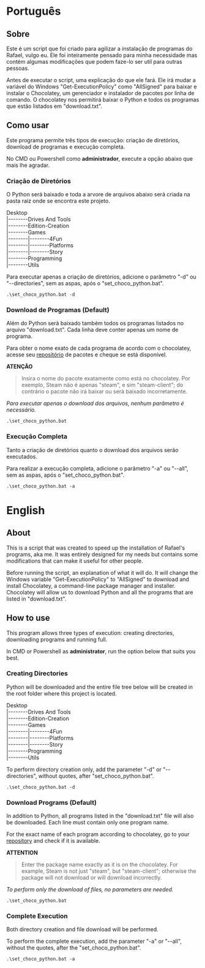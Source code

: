 # Português

## Sobre

Este é um script que foi criado para agilizar a instalação de programas do Rafael, vulgo eu. Ele foi inteiramente pensado para minha necessidade mas contém algumas modificações que podem faze-lo ser util para outras pessoas. 

Antes de executar o script, uma explicação do que ele fará. Ele irá mudar a variável do Windows "Get-ExecutionPolicy" como "AllSigned" para baixar e instalar o Chocolatey, um gerenciador e instalador de pacotes por linha de comando. O chocolatey nos permitirá baixar o Python e todos os programas que estão listados em "download.txt".

## Como usar

Este programa permite três tipos de execução: criação de diretórios, download de programas e execução completa.

No CMD ou Powershell como **administrador**, execute a opção abaixo que mais lhe agradar.

### Criação de Diretórios

O Python será baixado e toda a arvore de arquivos abaixo será criada na pasta raiz onde se encontra este projeto.

Desktop\
|--------Drives And Tools\
|--------Edition-Creation\
|--------Games\
|--------|--------4Fun\
|--------|--------Platforms\
|--------|--------Story\
|--------Programming\
|--------Utils

Para executar apenas a criação de diretórios, adicione o parâmetro "-d" ou "--directories", sem as aspas, após o "set_choco_python.bat".

```
.\set_choco_python.bat -d
```

### Download de Programas (Default)

Além do Python será baixado também todos os programas listados no arquivo "download.txt". Cada linha deve conter apenas um nome de programa.

Para obter o nome exato de cada programa de acordo com o chocolatey, acesse seu [repositório](https://community.chocolatey.org/packages) de pacotes e cheque se está disponível.

**ATENÇÃO**
>Insira o nome do pacote exatamente como está no chocolatey. Por exemplo, Steam não é apenas "steam", e sim "steam-client"; do contrário o pacote não irá baixar ou será baixado incorretamente.

*Para executar apenas o download dos arquivos, nenhum parâmetro é necessário.*

```
.\set_choco_python.bat
```

### Execução Completa 

Tanto a criação de diretórios quanto o download dos arquivos serão executados.

Para realizar a execução completa, adicione o parâmetro "-a" ou "--all", sem as aspas, após o "set_choco_python.bat".

```
.\set_choco_python.bat -a
```



# English

## About

This is a script that was created to speed up the installation of Rafael's programs, aka me. It was entirely designed for my needs but contains some modifications that can make it useful for other people.

Before running the script, an explanation of what it will do. It will change the Windows variable "Get-ExecutionPolicy" to "AllSigned" to download and install Chocolatey, a command-line package manager and installer. Chocolatey will allow us to download Python and all the programs that are listed in "download.txt".

## How to use

This program allows three types of execution: creating directories, downloading programs and running full.

In CMD or Powershell as **administrator**, run the option below that suits you best.

### Creating Directories

Python will be downloaded and the entire file tree below will be created in the root folder where this project is located.

Desktop\
|--------Drives And Tools\
|--------Edition-Creation\
|--------Games\
|--------|--------4Fun\
|--------|--------Platforms\
|--------|--------Story\
|--------Programming\
|--------Utils

To perform directory creation only, add the parameter "-d" or "--directories", without quotes, after "set_choco_python.bat".

```
.\set_choco_python.bat -d
```

### Download Programs (Default)

In addition to Python, all programs listed in the "download.txt" file will also be downloaded. Each line must contain only one program name.

For the exact name of each program according to chocolatey, go to your [repository](https://community.chocolatey.org/packages) and check if it is available.

**ATTENTION**
>Enter the package name exactly as it is on the chocolatey. For example, Steam is not just "steam", but "steam-client"; otherwise the package will not download or will download incorrectly.

*To perform only the download of files, no parameters are needed.*

```
.\set_choco_python.bat
```

### Complete Execution

Both directory creation and file download will be performed.

To perform the complete execution, add the parameter "-a" or "--all", without the quotes, after the "set_choco_python.bat".

```
.\set_choco_python.bat -a
```